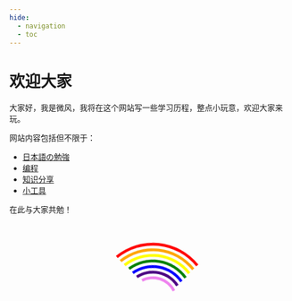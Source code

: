 ```yaml
---
hide:
  - navigation
  - toc
---
```


# 欢迎大家

大家好，我是微风，我将在这个网站写一些学习历程，整点小玩意，欢迎大家来玩。

网站内容包括但不限于：

- [日本語の勉強](japanese/index.md)
- [编程](program/index.md)
- [知识分享](tutorials/index.md)
- [小工具](tools/index.md)

在此与大家共勉！

<style>
.rainbow-ring-group {
    position: relative;
    margin: 50px calc(50% - 100px);
    min-height: 300px;
}

.rainbow-ring:nth-of-type(1) {
    position: absolute;
    width: 200px;
    height: 200px;
    border-radius: 50%;
    border: 5px solid transparent;
    border-top-color: red;
    animation: rotate-rainbow 3s linear infinite;
}

.rainbow-ring:nth-of-type(2) {
    position: absolute;
    top: 10px;
    left: 10px;
    width: 180px;
    height: 180px;
    border-radius: 50%;
    border: 5px solid transparent;
    border-top-color: orange;
    animation: rotate-rainbow 2.8s linear infinite;
}

.rainbow-ring:nth-of-type(3) {
    position: absolute;
    top: 20px;
    left: 20px;
    width: 160px;
    height: 160px;
    border-radius: 50%;
    border: 5px solid transparent;
    border-top-color: yellow;
    animation: rotate-rainbow 2.5s linear infinite;
}

.rainbow-ring:nth-of-type(4) {
    position: absolute;
    top: 30px;
    left: 30px;
    width: 140px;
    height: 140px;
    border-radius: 50%;
    border: 5px solid transparent;
    border-top-color: green;
    animation: rotate-rainbow 2.0s linear infinite;
}

.rainbow-ring:nth-of-type(5) {
    position: absolute;
    top: 40px;
    left: 40px;
    width: 120px;
    height: 120px;
    border-radius: 50%;
    border: 5px solid transparent;
    border-top-color: blue;
    animation: rotate-rainbow 1.8s linear infinite;
}

.rainbow-ring:nth-of-type(6) {
    position: absolute;
    top: 50px;
    left: 50px;
    width: 100px;
    height: 100px;
    border-radius: 50%;
    border: 5px solid transparent;
    border-top-color: indigo;
    animation: rotate-rainbow 1.5s linear infinite;
}

.rainbow-ring:nth-of-type(7) {
    position: absolute;
    top: 60px;
    left: 60px;
    width: 80px;
    height: 80px;
    border-radius: 50%;
    border: 5px solid transparent;
    border-top-color: violet;
    animation: rotate-rainbow 1.0s linear infinite;
}

@keyframes rotate-rainbow {
    0% {
        transform: rotate(0deg);
    }

    100% {
        transform: rotate(360deg);
    }
}
</style>

<div class=rainbow-ring-group>
    <div class="rainbow-ring"></div>
    <div class="rainbow-ring"></div>
    <div class="rainbow-ring"></div>
    <div class="rainbow-ring"></div>
    <div class="rainbow-ring"></div>
    <div class="rainbow-ring"></div>
    <div class="rainbow-ring"></div>
</div>